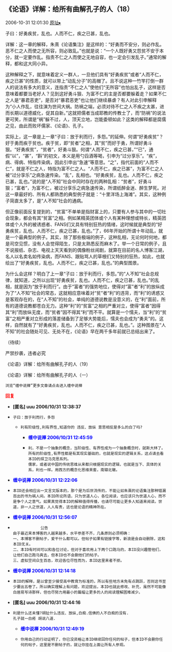 ## 《论语》详解：给所有曲解孔子的人（18）
2006-10-31 12:01:30
[原址▸](http://www.fxgan.com/chan_time/2006_07_12/353.htm)



 



 


 子曰：好勇疾贫，乱也。人而不仁，疾之已甚，乱也。


 


 详解：这一章的解释，朱熹《论语集注》是这样的：“好勇而不安分，则必作乱。恶不仁之人而使之无所容，则必致乱。”也就是说：“一个人既好勇又怨贫不安于本分，就一定要作乱。指责不仁之人而使之无地自容，也一定会引发乱子。”通常的解释，都和这大同小异。


 


  这种解释之下，就意味着定义一群人，一旦他们具有“好勇疾贫”或者“人而不仁，疾之已甚”的性质，就可以带上“动乱分子”的高帽了。且不说这种一竹竿打倒一群人的说法有多大的意义，连指责“不仁之人”使他们“无所容”也怕出乱子，这样是否意味着都要当老好人？见到这好勇斗狠、为富不仁的主是否都要躲着走？如果不仁之人是“暴君恶吏”，是否对“暴君恶吏”也让他们继续暴虐？有人对此引申解释为“小人作乱，往往演为世间大祸。防祸之端，必须对待不仁之人不疾之太甚，进而长期以道德威化，促其自新。”这就把儒者当成耶教的传教士了，而“防祸”的说法更可笑，所谓是“祸”躲不过，人，顶天立地，岂能委顿如此？这类的解释都是腐儒之见，由此而败坏儒家、《论语》、孔子。


 


  实际上，这一章是上一章“子曰：放于利而行，多怨。”的延伸。何谓“好勇疾贫”？好于勇而疾于贫也。疾于贫，即“贫者”之相，其“贫”而好于勇，所谓好勇斗狠。“好勇疾贫”，“贫者”，好勇斗狠。何谓“人而不仁，疾之已甚，”“已”，通假“以”，“甚”，“斟”的初文，本义是用勺舀酒等喝，引申为“过分享乐”。“疾”，病、得病、特指传染病，因此引申出“急速”等意思。“之”，指代前面的“人而不仁”，就是不仁之人，特指为富不仁之人。“人而不仁，疾之已甚”，为富不仁之人被“过分享乐”之病急速传染。“乱”，乱相也。“好勇疾贫，乱也。人而不仁，疾之已甚，乱也。”说的是“人不知”社会中同时存在的两种乱相：“贫者”，好勇斗狠；“富者”，为富不仁，被过分享乐之病急速传染，所谓纸醉金迷、醉生梦死。对这一章最好的、所有人都熟悉的典型例子就是：“十里洋场上海滩”。其实，这种例子简直太多了，是“人不知”社会的通病。


 


  但正像前面反复提到的，“贫富”不单单是指财富上的，只要有人参与其中的一切社会现象，都会有其“贫富”之相。例如某精英团体或个人有某种理想或特长，精英团体或个人外的被诱惑者、FANS们又具有特别狂热的情绪，这时候就是典型的“好勇疾贫，乱也。人而不仁，疾之已甚，乱也。”了，66年开始的所谓十年动乱，就是一个最典型的例子。其实，除了那些极端的例子，这种乱相，无论何时何地，都是司空见惯，没有人会觉得陌生，只是太熟悉反而麻木了。举一个日常的例子，且不说报纸、杂志、电视上天天看到的偶像粉丝闹剧，就算在目前的名人博客江湖，名人以名卖名如传染病，而FANS、跟贴骂人的草根们又特别的狂热，如此，也就绘出了“好勇疾贫，乱也。人而不仁，疾之已甚，乱也。”的典型图景。


 


  为什么会这样？明白了上一章“子曰：放于利而行，多怨。”的“人不知”社会总规律，就知道，之所以出现“好勇疾贫，乱也。人而不仁，疾之已甚，乱也。”的乱相，就是因为“放于利而行”。由于“富者”的强势地位，使得对“富”者“利”的放纵成为了“人不知”社会的常态，这就相应意味着对“贫”者“利”的违背，而“利”的诱惑又是客观存在的，在“人不知”的社会，单纯的道德说教是没意义的，在“利”面前，所有的道德说教都苍白无力。这种“利”的“贫富”之相的严重对立，使得“富者”因得其“利”而放纵无度，而“贫者”因不得其“利”而不平。就算是一个懦夫，当“利”的“贫富”之相严重对立形成的落差储备到了足够大势能后，懦夫也会成为“勇夫”的。这样，自然就有了“好勇疾贫，乱也。人而不仁，疾之已甚，乱也。”。这种图景在“人不知”的社会随处可见、无处不在，《论语》早在两千多年前就已总结出来了。


 


 
  
   （待续）
  
  
   
  
  
   严禁抄袭，违者必究
  
  
   
  
  
   《论语》详解：给所有曲解孔子的人（19）
  
  
   
  
  
   《论语》详解：给所有曲解孔子的人（一）
  
  
   
  
  
   
  
  
   
    浏览“缠中说禅”更多文章请点击进入缠中说禅
   
  
 





<font color='red'>**回复**</font>


- **[匿名] uuu  2006/10/31 12:38:37**
- ```
  子曰：放于利而行，多怨
  ```
   - ```
     利有阶级性,利有界性,知道你的 违反、放纵 意思相反是多么的白了吗?
     ```
      - **<font color='blue'>缠中说禅 2006/10/31 12:45:59</font>**
      - ```
        利，不是一个抽象的概念，当阶级性、有界性成为一个抽象概念时，就斯大林了。所有的阶级性,有界性都是有其现实基础的，也就是现实的逻辑关系，这点请去看本ID的捍卫马克思系列。
        儒家，或者说中国的传统思维从来都只根据现实的逻辑，也就是当下、具体的关系，利也一样。用西方的概念化思维来套，南辕北辙。
        ```
- **<font color='blue'>缠中说禅 2006/10/31 12:22:06</font>**
- ```
  本ID还会相应出一文言文版本的，那个是为后世流传的，不能让如朱熹的论语集注那种错漏百出的书为祸人间。本ID所论所语，只为世道人心，各位阅读，也应该只为世道人心，而不是争个人之意气。如果真觉得本ID的解释值得传播，也请尽可能让更多人知道来阅读。世道，非一人之世道，人人有责，这也是论语的精神所在。
  ```
- **<font color='blue'>缠中说禅 2006/10/31 12:56:07</font>**
- ```
              公告
  由于最近来本博客的人越来越多，水平参差不齐，几条原则必须明确：
  一、本博客不删帖子，爱干什么都可以。但帖子如果有链接字等，新浪是会自动删除，这和本ID无关。
  二、本ID有时间可以和各位讨论，但对于喜欢用上下两个口跑马的，本ID没兴趣管他们，让他们自己跑马爽去，但本ID也不会删他们的帖子。
  三、虚拟空间众生百态，欢迎各位尽性而为，本ID这里来者不拒。
  ```
- **<font color='blue'>缠中说禅 2006/10/31 12:14:18</font>**
- ```
  本ID的解释，是以曾至少接受高中教育为标准的，所以有些地方未免有点跳跃，否则这书至少要出五卷了。所以确实理解上有问题，欢迎提出，本ID也就此修改、补充，虽然不可能像白居易写诗那样，但也尽努力用最小的篇幅让更多的人的阅读理解困难减少。
  ```
- **[匿名] uuu  2006/10/31 12:44:16**
- ```
  利是什么还未懂?胡扯什么违反、放纵,白痴.信佛的人不白痴的没有.
  孔子就一白疮 胡说八道. 
  ```
   - **<font color='blue'>缠中说禅 2006/10/31 12:49:19</font>**
   - ```
     你用自己的行动证明了，你已没资格让本ID继续回你任何的帖子，但本ID不会删你任何的帖子，这里是不删帖子的，就让你挂在上面让所有人参观。
     ```
